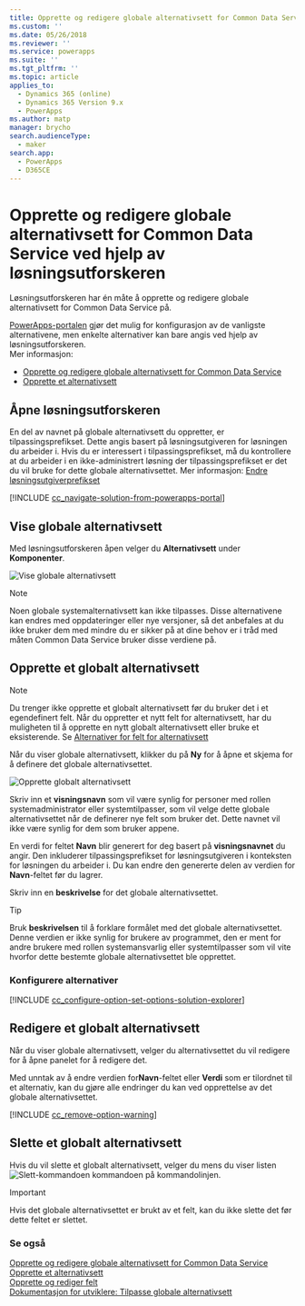 ```yaml
---
title: Opprette og redigere globale alternativsett for Common Data Service ved hjelp av løsningsutforskeren | MicrosoftDocs
ms.custom: ''
ms.date: 05/26/2018
ms.reviewer: ''
ms.service: powerapps
ms.suite: ''
ms.tgt_pltfrm: ''
ms.topic: article
applies_to:
  - Dynamics 365 (online)
  - Dynamics 365 Version 9.x
  - PowerApps
ms.author: matp
manager: brycho
search.audienceType:
  - maker
search.app:
  - PowerApps
  - D365CE
---
```

# <a name="create-and-edit-global-option-sets-for-common-data-service-using-solution-explorer"></a>Opprette og redigere globale alternativsett for Common Data Service ved hjelp av løsningsutforskeren

Løsningsutforskeren har én måte å opprette og redigere globale alternativsett for Common Data Service på.

[PowerApps-portalen](https://web.powerapps.com/?utm_source=padocs&utm_medium=linkinadoc&utm_campaign=referralsfromdoc) gjør det mulig for konfigurasjon av de vanligste alternativene, men enkelte alternativer kan bare angis ved hjelp av løsningsutforskeren. <br />Mer informasjon: 
- [Opprette og redigere globale alternativsett for Common Data Service](create-edit-global-option-sets.md)
- [Opprette et alternativsett](custom-picklists.md)

## <a name="open-solution-explorer"></a>Åpne løsningsutforskeren

En del av navnet på globale alternativsett du oppretter, er tilpassingsprefikset. Dette angis basert på løsningsutgiveren for løsningen du arbeider i. Hvis du er interessert i tilpassingsprefikset, må du kontrollere at du arbeider i en ikke-administrert løsning der tilpassingsprefikset er det du vil bruke for dette globale alternativsettet. Mer informasjon: [Endre løsningsutgiverprefikset](change-solution-publisher-prefix.md) 

[!INCLUDE [cc_navigate-solution-from-powerapps-portal](../../includes/cc_navigate-solution-from-powerapps-portal.md)]

## <a name="view-global-option-sets"></a>Vise globale alternativsett

Med løsningsutforskeren åpen velger du **Alternativsett** under **Komponenter**.

![Vise globale alternativsett](media/view-global-option-sets-solution-explorer.png)

> [!NOTE]
> Noen globale systemalternativsett kan ikke tilpasses. Disse alternativene kan endres med oppdateringer eller nye versjoner, så det anbefales at du ikke bruker dem med mindre du er sikker på at dine behov er i tråd med måten Common Data Service bruker disse verdiene på.

## <a name="create-a-global-option-set"></a>Opprette et globalt alternativsett

> [!NOTE]
> Du trenger ikke opprette et globalt alternativsett før du bruker det i et egendefinert felt. Når du oppretter et nytt felt for alternativsett, har du muligheten til å opprette en nytt globalt alternativsett eller bruke et eksisterende. Se [Alternativer for felt for alternativsett](create-edit-field-solution-explorer.md#option-set-field-options)

Når du viser globale alternativsett, klikker du på **Ny** for å åpne et skjema for å definere det globale alternativsettet.

![Opprette globalt alternativsett](media/create-global-option-set-solution-explorer.png)

Skriv inn et **visningsnavn** som vil være synlig for personer med rollen systemadministrator eller systemtilpasser, som vil velge dette globale alternativsettet når de definerer nye felt som bruker det. Dette navnet vil ikke være synlig for dem som bruker appene.

En verdi for feltet **Navn** blir generert for deg basert på **visningsnavnet** du angir. Den inkluderer tilpassingsprefikset for løsningsutgiveren i konteksten for løsningen du arbeider i. Du kan endre den genererte delen av verdien for **Navn**-feltet før du lagrer.

Skriv inn en **beskrivelse** for det globale alternativsettet. 

> [!TIP]
> Bruk **beskrivelsen** til å forklare formålet med det globale alternativsettet. Denne verdien er ikke synlig for brukere av programmet, den er ment for andre brukere med rollen systemansvarlig eller systemtilpasser som vil vite hvorfor dette bestemte globale alternativsettet ble opprettet.

### <a name="configure-options"></a>Konfigurere alternativer

[!INCLUDE [cc_configure-option-set-options-solution-explorer](../../includes/cc_configure-option-set-options-solution-explorer.md)]

## <a name="edit-a-global-option-set"></a>Redigere et globalt alternativsett

Når du viser globale alternativsett, velger du alternativsettet du vil redigere for å åpne panelet for å redigere det.

Med unntak av å endre verdien for**Navn**-feltet eller **Verdi** som er tilordnet til et alternativ, kan du gjøre alle endringer du kan ved opprettelse av det globale alternativsettet.

[!INCLUDE [cc_remove-option-warning](../../includes/cc_remove-option-warning.md)]

## <a name="delete-a-global-option-set"></a>Slette et globalt alternativsett

Hvis du vil slette et globalt alternativsett, velger du mens du viser listen ![Slett-kommandoen](media/delete.gif) kommandoen på kommandolinjen.

> [!IMPORTANT]
> Hvis det globale alternativsettet er brukt av et felt, kan du ikke slette det før dette feltet er slettet.
  
### <a name="see-also"></a>Se også
 
[Opprette og redigere globale alternativsett for Common Data Service](create-edit-global-option-sets.md)<br />
[Opprette et alternativsett](custom-picklists.md)<br />
[Opprette og rediger felt](create-edit-fields.md)<br />
[Dokumentasjon for utviklere: Tilpasse globale alternativsett](/dynamics365/customer-engagement/developer/org-service/customize-global-option-sets)
